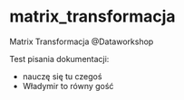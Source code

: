 # matrix_transformacja
Matrix Transformacja @Dataworkshop

Test pisania dokumentacji:
- nauczę się tu czegoś
- Władymir to równy gość
